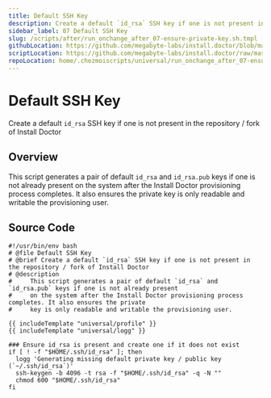 ```yaml
---
title: Default SSH Key
description: Create a default `id_rsa` SSH key if one is not present in the repository / fork of Install Doctor
sidebar_label: 07 Default SSH Key
slug: /scripts/after/run_onchange_after_07-ensure-private-key.sh.tmpl
githubLocation: https://github.com/megabyte-labs/install.doctor/blob/master/home/.chezmoiscripts/universal/run_onchange_after_07-ensure-private-key.sh.tmpl
scriptLocation: https://github.com/megabyte-labs/install.doctor/raw/master/home/.chezmoiscripts/universal/run_onchange_after_07-ensure-private-key.sh.tmpl
repoLocation: home/.chezmoiscripts/universal/run_onchange_after_07-ensure-private-key.sh.tmpl
---
```

# Default SSH Key

Create a default `id_rsa` SSH key if one is not present in the repository / fork of Install Doctor

## Overview

This script generates a pair of default `id_rsa` and `id_rsa.pub` keys if one is not already present
on the system after the Install Doctor provisioning process completes. It also ensures the private
key is only readable and writable the provisioning user.



## Source Code

```
#!/usr/bin/env bash
# @file Default SSH Key
# @brief Create a default `id_rsa` SSH key if one is not present in the repository / fork of Install Doctor
# @description
#     This script generates a pair of default `id_rsa` and `id_rsa.pub` keys if one is not already present
#     on the system after the Install Doctor provisioning process completes. It also ensures the private
#     key is only readable and writable the provisioning user.

{{ includeTemplate "universal/profile" }}
{{ includeTemplate "universal/logg" }}

### Ensure id_rsa is present and create one if it does not exist
if [ ! -f "$HOME/.ssh/id_rsa" ]; then
  logg 'Generating missing default private key / public key (`~/.ssh/id_rsa`)'
  ssh-keygen -b 4096 -t rsa -f "$HOME/.ssh/id_rsa" -q -N ""
  chmod 600 "$HOME/.ssh/id_rsa"
fi
```
